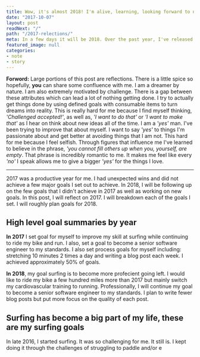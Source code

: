 ```yaml
---
title: Wow, it's almost 2018! I'm alive, learning, looking forward to next year and relecting back on the year past.
date: "2017-10-07"
layout: post
readNext: "/"
path: "/2017-relections/"
meta: In a few days it will be 2018. Over the past year, I've released open source products products that I'm proud of. I've begun my journey as a surfer. In 2018 I'm looking forward to improving as a surfer and continuing to hone my skill as a software engineer. 
featured_image: null
categories:
- note
- story
---
```


**Forword:** Large portions of this post are reflections. There is a little spice so hopefully, **you** can share some confluence with me. I am a dreamer by nature. I am also extremely motivated by challenge. There is a gap between these attributes which can lead a lot of nothing getting done. I try to actually get things done by using defined goals with consumable items to turn dreams into reality. This is really hard for me because I find myself thinking, _'Challenged accepted!'_, as well as, _'I want to do that'_ or _'I want to make that'_ as I hear on think about new ideas all of the time. I am a _'yes'_ man. I've been trying to improve that about myself. I want to say _'yes'_ to things I'm passionate about and get better at avoiding things that I am not. This hard for me because I feel selfish. Through figures that influence me I've learned to believe in the phrase, _'you cannot fill others up when you, yourself, are empty_. That phrase is incredibly romantic to me. It makes me feel like every _'no'_ I speak allows me to give a bigger _'yes'_ for the things I love. 


---

2017 was a productive year for me. I had unexpected wins and did not achieve a few major goals I set out to achieve. In 2018, I will be following up on the few goals that I didn't achieve in 2017 as well as working on new goals. In this post, I will reflect on 2017. I will breakdown each of the goals I set. I will roughly plan goals for 2018. 

## High level goal summaries by year

**In 2017** I set goal for myself to improve my skill at surfing while continuing to ride my bike and run. I also, set a goal to become a senior software engineer to my standards. I also set process goals for myself including: stretching 10 minutes 2 times a day and writing a blog post each week. I achieved approximately 50% of goals. 

**In 2018**, my goal surfing is to become more profecient going left. I would like to ride my bike a few hundred miles more than 2017 but mainly switch my cardiovascular training to running. Professionally, I will continue my goal to become a senior software engineer to my standards. I plan to write fewer blog posts but put more focus on the quality of each post. 

## Surfing has become a big part of my life, these are my surfing goals 

In late 2016, I started surfing. It was so challenging for me. It still is. I kept doing it through the challenges of struggling to paddle and/or e

